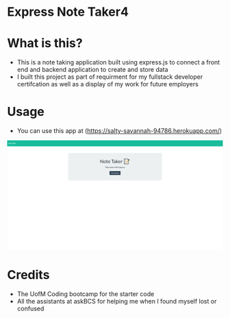 # Express Note Taker4

# What is this?
- This is a note taking application built using express.js to connect a front end and backend application to create and store data
- I built this project as part of requirment for my fullstack developer certifcation as well as a display of my work for future employers

# Usage 
- You can use this app at (https://salty-savannah-94786.herokuapp.com/)

![alt text](./Assets/sitescreenshot.png)

# Credits
- The UofM Coding bootcamp for the starter code
- All the assistants at askBCS for helping me when I found myself lost or confused
